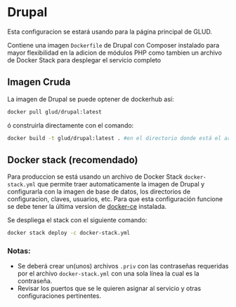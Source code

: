 # Drupal

Esta configuracion se estará usando para la página principal de GLUD.

Contiene una imagen `Dockerfile` de Drupal con Composer instalado para mayor flexibilidad en la adicion de módulos PHP
como tambien un archivo de Docker Stack para desplegar el servicio completo

## Imagen Cruda
La imagen de Drupal se puede optener de dockerhub así:

```bash
docker pull glud/drupal:latest
```

ó construirla directamente con el comando:
```bash
docker build -t glud/drupal:latest . #en el directorio donde está el archivo Dockerfile
```

## Docker stack (recomendado)

Para produccion se está usando un archivo de Docker Stack `docker-stack.yml` que permite traer automaticamente la imagen de Drupal
y configurarla con la imagen de base de datos, los directorios de configuracion, claves, usuarios, etc.
Para que esta configuración funcione se debe tener la última version de [docker-ce](https://www.docker.com/community-edition#/download) instalada.

Se despliega el stack con el siguiente comando:
```bash
docker stack deploy -c docker-stack.yml
```

### Notas:
- Se deberá crear un(unos) archivos `.priv` con las contraseñas requeridas por el archivo `docker-stack.yml` con una sola línea la cual es la contraseña.
- Revisar los puertos que se le quieren asignar al servicio y otras configuraciones pertinentes.


